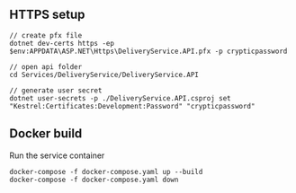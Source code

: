 ## HTTPS setup

```
// create pfx file
dotnet dev-certs https -ep $env:APPDATA\ASP.NET\Https\DeliveryService.API.pfx -p crypticpassword

// open api folder
cd Services/DeliveryService/DeliveryService.API

// generate user secret
dotnet user-secrets -p ./DeliveryService.API.csproj set "Kestrel:Certificates:Development:Password" "crypticpassword"
```

## Docker build

Run the service container

```
docker-compose -f docker-compose.yaml up --build
docker-compose -f docker-compose.yaml down
```
